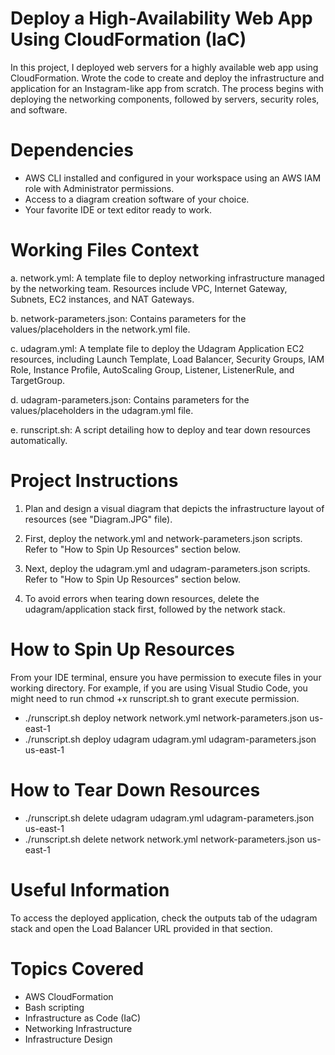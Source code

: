 # Deploy a High-Availability Web App Using CloudFormation (IaC)
In this project, I deployed web servers for a highly available web app using CloudFormation. Wrote the code to create and deploy the infrastructure and application for an Instagram-like app from scratch. The process begins with deploying the networking components, followed by servers, security roles, and software.


# Dependencies
- AWS CLI installed and configured in your workspace using an AWS IAM role with Administrator permissions.
- Access to a diagram creation software of your choice.
- Your favorite IDE or text editor ready to work.


# Working Files Context
a. network.yml: A template file to deploy networking infrastructure managed by the networking team. Resources include VPC, Internet Gateway, Subnets, EC2 instances, and NAT Gateways.

b. network-parameters.json: Contains parameters for the values/placeholders in the network.yml file.

c. udagram.yml: A template file to deploy the Udagram Application EC2 resources, including Launch Template, Load Balancer, Security Groups, IAM Role, Instance Profile, AutoScaling Group, Listener, ListenerRule, and TargetGroup.

d. udagram-parameters.json: Contains parameters for the values/placeholders in the udagram.yml file.

e. runscript.sh: A script detailing how to deploy and tear down resources automatically.


# Project Instructions

1. Plan and design a visual diagram that depicts the infrastructure layout of resources (see "Diagram.JPG" file).

2. First, deploy the network.yml and network-parameters.json scripts. Refer to "How to Spin Up Resources" section below.

3. Next, deploy the udagram.yml and udagram-parameters.json scripts. Refer to "How to Spin Up Resources" section below.

4. To avoid errors when tearing down resources, delete the udagram/application stack first, followed by the network stack.


# How to Spin Up Resources

From your IDE terminal, ensure you have permission to execute files in your working directory. For example, if you are using Visual Studio Code, you might need to run chmod +x runscript.sh to grant execute permission.

- ./runscript.sh deploy network network.yml network-parameters.json us-east-1
- ./runscript.sh deploy udagram udagram.yml udagram-parameters.json us-east-1

# How to Tear Down Resources

- ./runscript.sh delete udagram udagram.yml udagram-parameters.json us-east-1
- ./runscript.sh delete network network.yml network-parameters.json us-east-1


# Useful Information
To access the deployed application, check the outputs tab of the udagram stack and open the Load Balancer URL provided in that section.


# Topics Covered
- AWS CloudFormation
- Bash scripting
- Infrastructure as Code (IaC)
- Networking Infrastructure
- Infrastructure Design 










